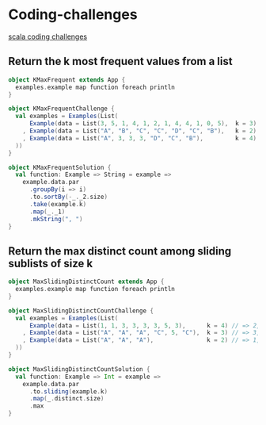 # Coding-challenges

[scala coding challenges](real-life/scalaCodingChallenges/src/main/scala/scalaCodingChallenges)

## Return the k most frequent values from a list
```scala
object KMaxFrequent extends App {
  examples.example map function foreach println
}

object KMaxFrequentChallenge {
  val examples = Examples(List(
      Example(data = List(3, 5, 1, 4, 1, 2, 1, 4, 4, 1, 0, 5),  k = 3) // => 1, 4, 5
    , Example(data = List("A", "B", "C", "C", "D", "C", "B"),   k = 2) // => C, B
    , Example(data = List("A", 3, 3, 3, "D", "C", "B"),         k = 4) // => 3, A, B, C
  ))
}

object KMaxFrequentSolution {
  val function: Example => String = example =>
    example.data.par
      .groupBy(i => i)
      .to.sortBy(-_._2.size)
      .take(example.k)
      .map(_._1)
      .mkString(", ")
}

```
## Return the max distinct count among sliding sublists of size k
```scala
object MaxSlidingDistinctCount extends App {
  examples.example map function foreach println
}

object MaxSlidingDistinctCountChallenge {
  val examples = Examples(List(
      Example(data = List(1, 1, 3, 3, 3, 3, 5, 3),      k = 4) // => 2, List(1, 1, 3, 3)
    , Example(data = List("A", "A", "A", "C", 5, "C"),  k = 3) // => 3, List(A, C, 5)
    , Example(data = List("A", "A", "A"),               k = 2) // => 1, List(A, A)
  ))
}

object MaxSlidingDistinctCountSolution {
  val function: Example => Int = example =>
    example.data.par
      .to.sliding(example.k)
      .map(_.distinct.size)
      .max
}

```
